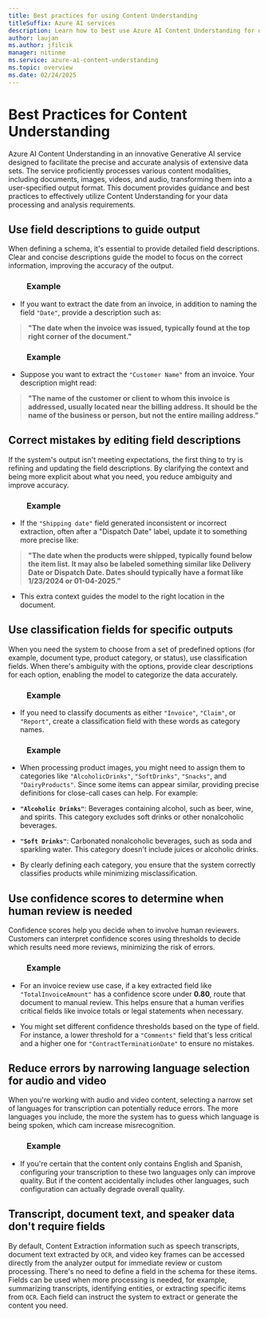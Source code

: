 ```yaml
---
title: Best practices for using Content Understanding
titleSuffix: Azure AI services
description: Learn how to best use Azure AI Content Understanding for document, image, video, and audio file content and field extractions.
author: laujan
ms.author: jfilcik
manager: nitinme
ms.service: azure-ai-content-understanding
ms.topic: overview
ms.date: 02/24/2025
---
```


# Best Practices for Content Understanding

Azure AI Content Understanding in an innovative Generative AI service designed to facilitate the precise and accurate analysis of extensive data sets. The service proficiently processes various content modalities, including documents, images, videos, and audio, transforming them into a user-specified output format. This document provides guidance and best practices to effectively utilize Content Understanding for your data processing and analysis requirements.


## Use field descriptions to guide output

When defining a schema, it's essential to provide detailed field descriptions. Clear and concise descriptions guide the model to focus on the correct information, improving the accuracy of the output.

### &emsp;&emsp; **Example**

  * If you want to extract the date from an invoice, in addition to naming the field `"Date"`, provide a description such as:
   > **"The date when the invoice was issued, typically found at the top right corner of the document."**

### &emsp;&emsp; **Example**

   * Suppose you want to extract the `"Customer Name"` from an invoice. Your description might read:
   > **"The name of the customer or client to whom this invoice is addressed, usually located near the billing address. It should be the name of the business or person, but not the entire mailing address."**

## Correct mistakes by editing field descriptions

If the system's output isn't meeting expectations, the first thing to try is refining and updating the field descriptions. By clarifying the context and being more explicit about what you need, you reduce ambiguity and improve accuracy.

### &emsp;&emsp; **Example**

   * If the `"Shipping date"` field generated inconsistent or incorrect extraction, often after a "Dispatch Date" label, update it to something more precise like:
   > **"The date when the products were shipped, typically found below the item list. It may also be labeled something similar like Delivery Date or Dispatch Date. Dates should typically have a format like 1/23/2024 or 01-04-2025."**

   * This extra context guides the model to the right location in the document.


## Use classification fields for specific outputs

When you need the system to choose from a set of predefined options (for example, document type, product category, or status), use classification fields. When there's ambiguity with the options, provide clear descriptions for each option, enabling the model to categorize the data accurately.

### &emsp;&emsp; **Example**

   * If you need to classify documents as either `"Invoice"`, `"Claim"`, or `"Report"`, create a classification field with these words as category names.

### &emsp;&emsp; **Example**

   * When processing product images, you might need to assign them to categories like `"AlcoholicDrinks"`, `"SoftDrinks"`, `"Snacks"`, and `"DairyProducts"`. Since some items can appear similar, providing precise definitions for close-call cases can help. For example:

   * **`"Alcoholic Drinks"`**: Beverages containing alcohol, such as beer, wine, and spirits. This category excludes soft drinks or other nonalcoholic beverages.

   * **`"Soft Drinks"`**: Carbonated nonalcoholic beverages, such as soda and sparkling water. This category doesn't include juices or alcoholic drinks.

   * By clearly defining each category, you ensure that the system correctly classifies products while minimizing misclassification.

## Use confidence scores to determine when human review is needed

Confidence scores help you decide when to involve human reviewers. Customers can interpret confidence scores using thresholds to decide which results need more reviews, minimizing the risk of errors.

   ### &emsp;&emsp; **Example**

   * For an invoice review use case, if a key extracted field like `"TotalInvoiceAmount"` has a confidence score under **0.80**, route that document to manual review. This helps ensure that a human verifies critical fields like invoice totals or legal statements when necessary.

   * You might set different confidence thresholds based on the type of field. For instance, a lower threshold for a `"Comments"` field that's less critical and a higher one for `"ContractTerminationDate"` to ensure no mistakes.

## Reduce errors by narrowing language selection for audio and video

When you're working with audio and video content, selecting a narrow set of languages for transcription can potentially reduce errors. The more languages you include, the more the system has to guess which language is being spoken, which cam increase misrecognition.

### &emsp;&emsp; **Example**

   * If you're certain that the content only contains English and Spanish, configuring your transcription to these two languages only can improve quality. But if the content accidentally includes other languages, such configuration can actually degrade overall quality.


## Transcript, document text, and speaker data don't require fields

By default, Content Extraction information such as speech transcripts, document text extracted by `OCR`, and video key frames can be accessed directly from the analyzer output for immediate review or custom processing. There's no need to define a field in the schema for these items. Fields can be used when more processing is needed, for example, summarizing transcripts, identifying entities, or extracting specific items from `OCR`. Each field can instruct the system to extract or generate the content you need.


